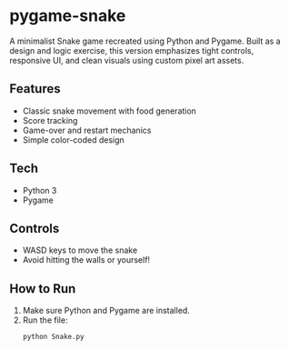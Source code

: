 # pygame-snake

A minimalist Snake game recreated using Python and Pygame. Built as a design and logic exercise, this version emphasizes tight controls, responsive UI, and clean visuals using custom pixel art assets.

## Features
- Classic snake movement with food generation
- Score tracking
- Game-over and restart mechanics
- Simple color-coded design

## Tech
- Python 3
- Pygame

## Controls
- WASD keys to move the snake
- Avoid hitting the walls or yourself!

## How to Run
1. Make sure Python and Pygame are installed.
2. Run the file:
   ```bash
   python Snake.py
